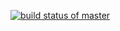 [![build status of master](https://travis-ci.org/bsalgado98/SSW-567-HW02b.svg?branch=master)](https://travis-ci.org/bsalgado98/SSW-567-HW02b)
